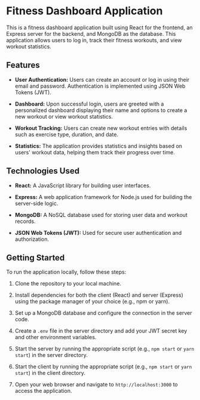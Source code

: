 # Fitness Dashboard Application

This is a fitness dashboard application built using React for the frontend, an Express server for the backend, and MongoDB as the database. This application allows users to log in, track their fitness workouts, and view workout statistics.

## Features

- **User Authentication:** Users can create an account or log in using their email and password. Authentication is implemented using JSON Web Tokens (JWT).

- **Dashboard:** Upon successful login, users are greeted with a personalized dashboard displaying their name and options to create a new workout or view workout statistics.

- **Workout Tracking:** Users can create new workout entries with details such as exercise type, duration, and date.

- **Statistics:** The application provides statistics and insights based on users' workout data, helping them track their progress over time.

## Technologies Used

- **React:** A JavaScript library for building user interfaces.

- **Express:** A web application framework for Node.js used for building the server-side logic.

- **MongoDB:** A NoSQL database used for storing user data and workout records.

- **JSON Web Tokens (JWT):** Used for secure user authentication and authorization.

## Getting Started

To run the application locally, follow these steps:

1. Clone the repository to your local machine.

2. Install dependencies for both the client (React) and server (Express) using the package manager of your choice (e.g., npm or yarn).

3. Set up a MongoDB database and configure the connection in the server code.

4. Create a `.env` file in the server directory and add your JWT secret key and other environment variables.

5. Start the server by running the appropriate script (e.g., `npm start` or `yarn start`) in the server directory.

6. Start the client by running the appropriate script (e.g., `npm start` or `yarn start`) in the client directory.

7. Open your web browser and navigate to `http://localhost:3000` to access the application.

